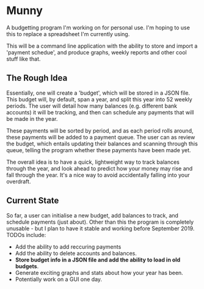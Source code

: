 # Munny

A budgetting program I'm working on for personal use. I'm hoping to use this to replace a spreadsheet I'm currently using.

This will be a command line application with the ability to store and import a 'payment schedue', and produce graphs, weekly reports and other cool stuff like that.

## The Rough Idea

Essentially, one will create a 'budget', which will be stored in a JSON file. This budget will, by default, span a year, and split this year into 52 weekly periods. The user will detail how many balances (e.g. different bank accounts) it will be tracking, and then can schedule any payments that will be made in the year. 

These payments will be sorted by period, and as each period rolls around, these payments will be added to a payment queue. The user can as review the budget, which entails updating their balances and scanning through this queue, telling the program whether these payments have been made yet. 

The overall idea is to have a quick, lightweight way to track balances through the year, and look ahead to predict how your money may rise and fall through the year. It's a nice way to avoid accidentally falling into your overdraft.

## Current State

So far, a user can initialise a new budget, add balances to track, and schedule payments (just about). Other than this the program is completely unusable - but I plan to have it stable and working before September 2019. TODOs include:

- Add the ability to add reccuring payments
- Add the ability to delete accounts and balances.
- **Store budget info in a JSON file and add the ability to load in old budgets**.
- Generate exciting graphs and stats about how your year has been. 
- Potentially work on a GUI one day.
